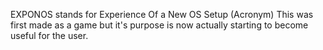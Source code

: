 EXPONOS stands for Experience Of a New OS Setup (Acronym)
This was first made as a game but it's purpose is now actually starting to become useful for the user.
